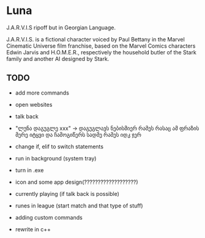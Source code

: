 # Luna
J.A.R.V.I.S ripoff but in Georgian Language.

J.A.R.V.I.S. is a fictional character voiced by Paul Bettany in the Marvel Cinematic Universe film franchise, based on the Marvel Comics characters Edwin Jarvis and H.O.M.E.R., respectively the household butler of the Stark family and another AI designed by Stark.


## TODO
- add more commands
- open websites
- talk back
- "ლუნა დაგუგლე xxx" -> დაგუგლავს ნებისმიერ რამეს რასაც ამ ფრაზის მერე იტყვი და ჩამოგიწერს სადმე რამეს იდკ ჯერ
- change if, elif to switch statements

- run in background (system tray)
- turn in .exe
- icon and some app design(???????????????????)
- currently playing (if talk back is possible)

- runes in league (start match and that type of stuff)
- adding custom commands
- rewrite in c++
